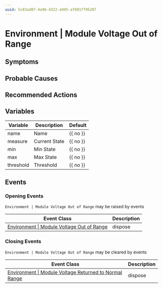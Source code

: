 ```yaml
---
uuid: 5c83ad07-4a96-4322-a945-af801ff95207
---
```

# Environment | Module Voltage Out of Range

## Symptoms

## Probable Causes

## Recommended Actions

## Variables

Variable | Description | Default
--- | --- | ---
name | Name | {{ no }}
measure | Current State | {{ no }}
min | Min State | {{ no }}
max | Max State | {{ no }}
threshold | Threshold | {{ no }}

## Events

### Opening Events
`Environment | Module Voltage Out of Range` may be raised by events

Event Class | Description
--- | ---
[Environment \| Module Voltage Out of Range](../../event-classes/environment/module-voltage-out-of-range.md) | dispose

### Closing Events
`Environment | Module Voltage Out of Range` may be cleared by events

Event Class | Description
--- | ---
[Environment \| Module Voltage Returned to Normal Range](../../event-classes/environment/module-voltage-returned-to-normal-range.md) | dispose
